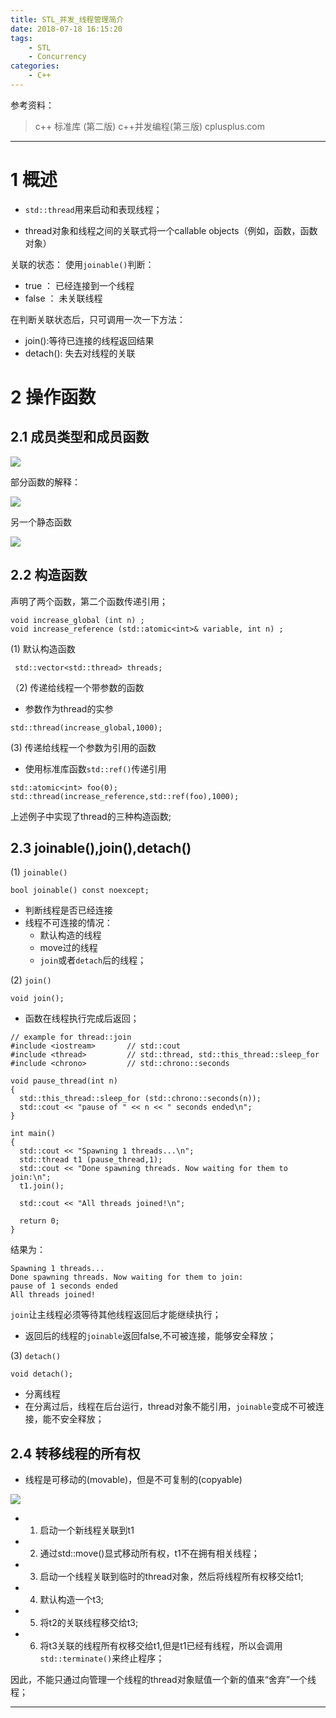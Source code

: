 ```yaml
---
title: STL_并发_线程管理简介
date: 2018-07-18 16:15:20
tags:
	- STL
	- Concurrency
categories:
	- C++
---
```

参考资料：

> c++ 标准库 (第二版)
> c++并发编程(第三版)
> cplusplus.com
---

# 1 概述
- `std::thread`用来启动和表现线程；

- thread对象和线程之间的关联式将一个callable objects（例如，函数，函数对象）

关联的状态：
使用`joinable()`判断：
- true ： 已经连接到一个线程
- false ： 未关联线程

在判断关联状态后，只可调用一次一下方法：
- join():等待已连接的线程返回结果
- detach(): 失去对线程的关联

# 2 操作函数
## 2.1 成员类型和成员函数
![](https://upload-images.jianshu.io/upload_images/5361608-90df511b3502839a.png?imageMogr2/auto-orient/strip%7CimageView2/2/w/1240)

部分函数的解释：

![](https://upload-images.jianshu.io/upload_images/5361608-b341ea469784d628.png?imageMogr2/auto-orient/strip%7CimageView2/2/w/1240)

另一个静态函数

![](https://upload-images.jianshu.io/upload_images/5361608-cd911df5f841d07f.png?imageMogr2/auto-orient/strip%7CimageView2/2/w/1240)


## 2.2 构造函数

声明了两个函数，第二个函数传递引用；
```
void increase_global (int n) ;
void increase_reference (std::atomic<int>& variable, int n) ;
```

(1)  默认构造函数
```
 std::vector<std::thread> threads;
```
（2) 传递给线程一个带参数的函数
- 参数作为thread的实参
```
std::thread(increase_global,1000);
```
(3) 传递给线程一个参数为引用的函数
- 使用标准库函数`std::ref()`传递引用

```
std::atomic<int> foo(0);
std::thread(increase_reference,std::ref(foo),1000);
```

上述例子中实现了thread的三种构造函数;

## 2.3 joinable(),join(),detach()
(1) `joinable()`
```
bool joinable() const noexcept;
```
- 判断线程是否已经连接
- 线程不可连接的情况：
  - 默认构造的线程
  - move过的线程
  - `join`或者`detach`后的线程；

(2) `join()`
```
void join();
```
- 函数在线程执行完成后返回；

```
// example for thread::join
#include <iostream>       // std::cout
#include <thread>         // std::thread, std::this_thread::sleep_for
#include <chrono>         // std::chrono::seconds
 
void pause_thread(int n) 
{
  std::this_thread::sleep_for (std::chrono::seconds(n));
  std::cout << "pause of " << n << " seconds ended\n";
}
 
int main() 
{
  std::cout << "Spawning 1 threads...\n";
  std::thread t1 (pause_thread,1);
  std::cout << "Done spawning threads. Now waiting for them to join:\n";
  t1.join();

  std::cout << "All threads joined!\n";

  return 0;
}
```
结果为：
```
Spawning 1 threads...
Done spawning threads. Now waiting for them to join:
pause of 1 seconds ended
All threads joined!
```
`join`让主线程必须等待其他线程返回后才能继续执行；

- 返回后的线程的`joinable`返回false,不可被连接，能够安全释放；

(3) `detach()`
```
void detach();
```
- 分离线程
- 在分离过后，线程在后台运行，thread对象不能引用，`joinable`变成不可被连接，能不安全释放；

## 2.4 转移线程的所有权
- 线程是可移动的(movable)，但是不可复制的(copyable)

![](https://upload-images.jianshu.io/upload_images/5361608-3a0087121f1a0dca.png?imageMogr2/auto-orient/strip%7CimageView2/2/w/1240)


- 1. 启动一个新线程关联到t1
- 2. 通过std::move()显式移动所有权，t1不在拥有相关线程；
- 3. 启动一个线程关联到临时的thread对象，然后将线程所有权移交给t1;
- 4. 默认构造一个t3;
- 5. 将t2的关联线程移交给t3;
- 6. 将t3关联的线程所有权移交给t1,但是t1已经有线程，所以会调用`std::terminate()`来终止程序；

因此，不能只通过向管理一个线程的thread对象赋值一个新的值来“舍弃”一个线程；




---

